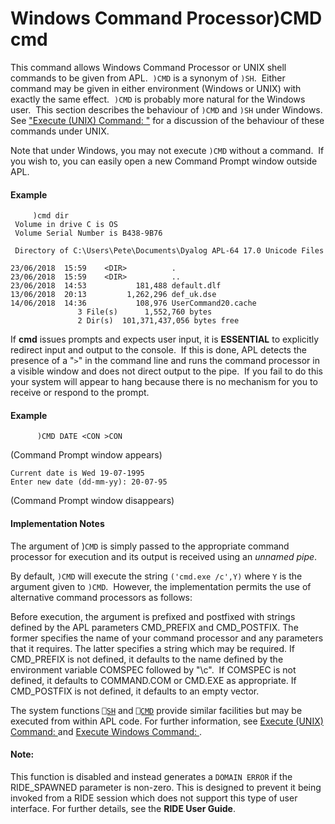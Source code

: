 




<h1 class="heading"><span class="name">Windows Command Processor</span><span class="command">)CMD cmd</span></h1>

This command allows Windows Command Processor or UNIX shell commands to be given from APL.  `)CMD` is a synonym of `)SH`.  Either command may be given in either environment (Windows or UNIX) with exactly the same effect.  `)CMD` is probably more natural for the Windows user.  This section describes the behaviour of `)CMD` and `)SH` under Windows.  See ["Execute (UNIX) Command: "](sh.md) for a discussion of the behaviour of these commands under UNIX.



Note that under Windows, you may not execute `)CMD` without a command.  If you wish to, you can easily open a new Command Prompt window outside APL.

#### Example
```apl
     )cmd dir
 Volume in drive C is OS
 Volume Serial Number is B438-9B76

 Directory of C:\Users\Pete\Documents\Dyalog APL-64 17.0 Unicode Files

23/06/2018  15:59    <DIR>          .
23/06/2018  15:59    <DIR>          ..
23/06/2018  14:53           181,488 default.dlf
13/06/2018  20:13         1,262,296 def_uk.dse
14/06/2018  14:36           108,976 UserCommand20.cache
               3 File(s)      1,552,760 bytes
               2 Dir(s)  101,371,437,056 bytes free

```


If **cmd** issues prompts and expects user input, it is **ESSENTIAL** to explicitly redirect input and output to the console.  If this is done, APL detects the presence of a "`>`" in the command line and runs the command processor in a visible window and does not direct output to the pipe.  If you fail to do this your system will appear to hang because there is no mechanism for you to receive or respond to the prompt.

#### Example
```apl
      )CMD DATE <CON >CON
```


(Command Prompt window appears)
```apl
Current date is Wed 19-07-1995
Enter new date (dd-mm-yy): 20-07-95
```


(Command Prompt window disappears)

#### Implementation Notes


The argument of )`CMD` is simply passed to the appropriate command processor for execution and its output is received using an *unnamed pipe*.


By default, `)CMD` will execute the string `('cmd.exe /c',Y)` where `Y` is the argument given to `)CMD`.  However, the implementation permits the use of alternative command processors as follows:


Before execution, the argument is prefixed and postfixed with strings defined by the APL parameters CMD_PREFIX and CMD_POSTFIX. The former specifies the name of your command processor and any parameters that it requires. The latter specifies a string which may be required. If CMD_PREFIX is not defined, it defaults to the name defined by the environment variable COMSPEC followed by "\c".  If COMSPEC is not defined, it defaults to COMMAND.COM or CMD.EXE as appropriate. If CMD_POSTFIX is not defined, it defaults to an empty vector.


The system functions [`⎕SH`](../../system-functions/system-functions-a-z/system-functions-a-z/execute-unix-command.md) and [`⎕CMD`](../../system-functions/system-functions-a-z/system-functions-a-z/execute-windows-command.md) provide similar facilities but may be executed from within APL code. For further information, see [Execute (UNIX) Command: ](../../system-functions/system-functions-a-z/system-functions-a-z/execute-unix-command.md) and [Execute Windows Command: ](../../system-functions/system-functions-a-z/system-functions-a-z/execute-windows-command.md).

#### Note:


This function is disabled and instead generates a `DOMAIN ERROR` if the RIDE_SPAWNED parameter is non-zero. This is designed to prevent it being invoked from a RIDE session which does not support this type of user interface. For further details, see the **RIDE User Guide**.


